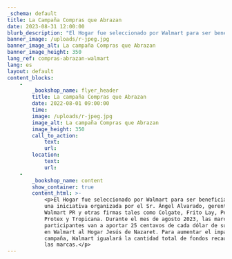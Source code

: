 ```yaml
---
_schema: default
title: La Campaña Compras que Abrazan
date: 2023-08-31 12:00:00
blurb_description: "El Hogar fue seleccionado por Walmart para ser beneficiario de una\_iniciativa organizada por el Sr. Ángel Alvarado, gerente de Walmart PR y otras firmas tales\_como Colgate, Frito Lay, Pepsi, 7Up, Protex y Tropicana. Durante el mes de agosto 2023, las\_marcas participantes van a aportar 25 centavos de cada dólar de sus ventas en Walmart al\_Hogar Jesús de Nazaret. Para aumentar el impacto de la campaña, Walmart igualará la\_cantidad total de fondos recaudados por las marcas.​​"
banner_image: /uploads/r-jpeg.jpg
banner_image_alt: La campaña Compras que Abrazan
banner_image_height: 350
lang_ref: compras-abrazan-walmart
lang: es
layout: default
content_blocks:
    -
        _bookshop_name: flyer_header
        title: La campaña Compras que Abrazan
        date: 2022-08-01 09:00:00
        time:
        image: /uploads/r-jpeg.jpg
        image_alt: La campaña Compras que Abrazan
        image_height: 350
        call_to_action:
            text:
            url:
        location:
            text:
            url:
    -
        _bookshop_name: content
        show_container: true
        content_html: >-
            <p>El Hogar fue seleccionado por Walmart para ser beneficiario de
            una iniciativa organizada por el Sr. Ángel Alvarado, gerente de
            Walmart PR y otras firmas tales como Colgate, Frito Lay, Pepsi, 7Up,
            Protex y Tropicana. Durante el mes de agosto 2023, las marcas
            participantes van a aportar 25 centavos de cada dólar de sus ventas
            en Walmart al Hogar Jesús de Nazaret. Para aumentar el impacto de la
            campaña, Walmart igualará la cantidad total de fondos recaudados por
            las marcas.​​</p>
---
```

